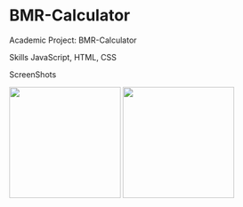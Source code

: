 # BMR-Calculator
Academic Project: BMR-Calculator

Skills
JavaScript, HTML, CSS

ScreenShots
<div>
<img src="https://user-images.githubusercontent.com/59883982/83173023-6b385e80-a0e6-11ea-9356-39e0c6b48445.jpg" width="200"></img>
<img src="https://user-images.githubusercontent.com/59883982/83173030-6c698b80-a0e6-11ea-8fa5-10fe155107c3.jpg" width="200"></img>
</div>
